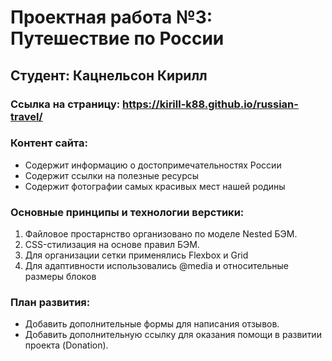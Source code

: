 # Проектная работа №3: Путешествие по России

## Студент: Кацнельсон Кирилл

### Ссылка на страницу: https://kirill-k88.github.io/russian-travel/

### Контент сайта:

- Cодержит информацию о достопримечательностях России
- Cодержит ссылки на полезные ресурсы
- Cодержит фотографии самых красивых мест нашей родины

### Основные принципы и технологии верстики:

1. Файловое простарнство организовано по моделе Nested БЭМ.
2. CSS-стилизация на основе правил БЭМ.
3. Для организации сетки применялись Flexbox и Grid
4. Для адаптивности использовались @media и относительные размеры блоков

### План развития:

- Добавить дополнительные формы для написания отзывов.
- Добавить дополнительную ссылку для оказания помощи в развитии проекта (Donation).
